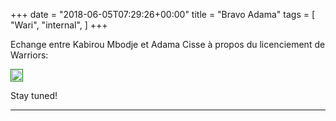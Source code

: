 +++
date = "2018-06-05T07:29:26+00:00"
title = "Bravo Adama"
tags = [
    "Wari",
    "internal",
]
+++

Echange entre Kabirou Mbodje et Adama Cisse à propos du licenciement de Warriors:
<!--more-->

<div class="container" style="width:auto">
  <a target="blank" href="https://image.ibb.co/ezT9Ad/j2_0_1.jpg">
    <img src="https://image.ibb.co/ezT9Ad/j2_0_1.jpg" style="padding:1px;border:thin solid green;max-width:100%">
  </a>
</div>


Stay tuned!


<hr>
